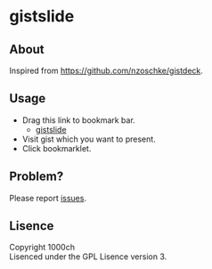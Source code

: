 # gistslide

## About

Inspired from https://github.com/nzoschke/gistdeck.

## Usage

+ Drag this link to bookmark bar.
    + <a href="javascript:(function(){var s=document.createElement('script');s.setAttribute('src','https://raw.github.com/1000ch/gistslide/master/src/js/gistdeck.js');document.querySelector('head').appendChild(s);})();">gistslide</a>
+ Visit gist which you want to present.
+ Click bookmarklet.

## Problem?

Please report [issues](https://github.com/1000ch/gistslide/issues).  

## Lisence

Copyright 1000ch  
Lisenced under the GPL Lisence version 3.  
